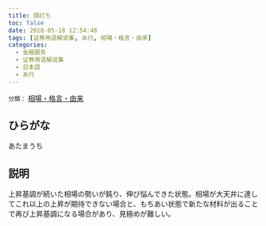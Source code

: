 ```yaml
---
title: 頭打ち
toc: false
date: 2018-05-18 12:54:48
tags: [证券用语解说集, あ行, 相場・格言・由来]
categories:
  - 金融服务
  - 证券用语解说集
  - 日本語
  - あ行
---
```


`分類：` [相場・格言・由来](/tags/相場・格言・由来/)

## ひらがな

あたまうち

## 説明

上昇基調が続いた相場の勢いが鈍り、伸び悩んできた状態。相場が大天井に達してこれ以上の上昇が期待できない場合と、もちあい状態で新たな材料が出ることで再び上昇基調になる場合があり、見極めが難しい。
